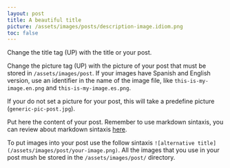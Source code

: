 ```yaml
---
layout: post
title: A beautiful title
picture: /assets/images/posts/description-image.idiom.png
toc: false
---
```


Change the title tag (UP) with the title or your post.

Change the picture tag (UP) with the picture of your post that must be stored in `/assets/images/post`. If your images have 
Spanish and English version, use an identifier in the name of the image file, like `this-is-my-image.en.png` and
`this-is-my-image.es.png`.

If your do not set a picture for your post, this will take a predefine picture (`generic-pic-post.jpg`).

Put here the content of your post. Remember to use markdown sintaxis, you can review about markdown sintaxis
[here](https://www.markdownguide.org/basic-syntax).

To put images into your post use the follow sintaxis `![alternative title](/assets/images/post/your-image.png)`. All the
images that you use in your post mush be stored in the `/assets/images/post/` directory.